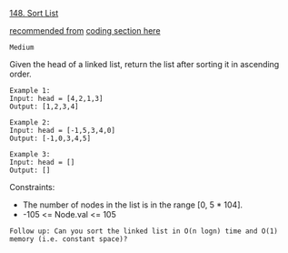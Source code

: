 [148. Sort List](https://leetcode.com/problems/sort-list/)

[recommended from](https://zhuanlan.zhihu.com/p/349940945)
[coding section here](../../Linked%20List/148.%20Sort%20List/main.go)

`Medium`

Given the head of a linked list, return the list after sorting it in ascending order.

```
Example 1:
Input: head = [4,2,1,3]
Output: [1,2,3,4]

Example 2:
Input: head = [-1,5,3,4,0]
Output: [-1,0,3,4,5]

Example 3:
Input: head = []
Output: []
```

Constraints:

- The number of nodes in the list is in the range [0, 5 * 104].
- -105 <= Node.val <= 105

`Follow up: Can you sort the linked list in O(n logn) time and O(1) memory (i.e. constant space)?`
